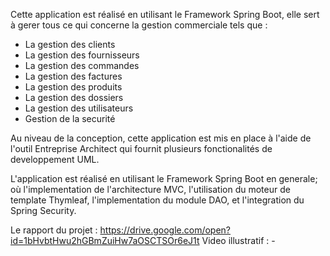Cette application est réalisé en utilisant le Framework Spring Boot, elle sert à gerer tous ce qui concerne la gestion commerciale tels que :
- La gestion des clients
- La gestion des fournisseurs
- La gestion des commandes
- La gestion des factures
- La gestion des produits
- La gestion des dossiers
- La gestion des utilisateurs
- Gestion de la securité

Au niveau de la conception, cette application est mis en place à l'aide de l'outil Entreprise Architect qui fournit plusieurs fonctionalités de developpement UML.

L'application est réalisé en utilisant le Framework Spring Boot en generale; où l'implementation de l'architecture MVC, l'utilisation du moteur de template Thymleaf, l'implementation du module DAO, et l'integration du Spring Security.

Le rapport du projet : https://drive.google.com/open?id=1bHvbtHwu2hGBmZuiHw7aOSCTSOr6eJ1t
Video illustratif : -
